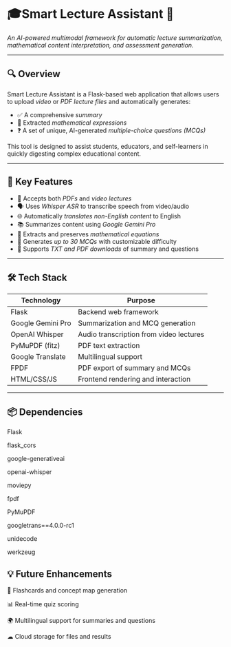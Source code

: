 # 🎓Smart Lecture Assistant 🤖

*An AI-powered multimodal framework for automatic lecture summarization, mathematical content interpretation, and assessment generation.*

---

## 🔍 Overview

Smart Lecture Assistant is a Flask-based web application that allows users to upload *video* or *PDF lecture files* and automatically generates:
- ✅ A comprehensive *summary*
- 🧮 Extracted *mathematical expressions*
- ❓ A set of unique, AI-generated *multiple-choice questions (MCQs)*

This tool is designed to assist students, educators, and self-learners in quickly digesting complex educational content.

---

## 🚀 Key Features

- 🎥 Accepts both *PDFs* and *video lectures*
- 🗣 Uses *Whisper ASR* to transcribe speech from video/audio
- 🌐 Automatically *translates non-English content* to English
- 📚 Summarizes content using *Google Gemini Pro*
- 🧠 Extracts and preserves *mathematical equations*
- 📝 Generates *up to 30 MCQs* with customizable difficulty
- 📄 Supports *TXT and PDF downloads* of summary and questions

---

## 🛠 Tech Stack

| Technology        | Purpose                                      |
|-------------------|----------------------------------------------|
| Flask             | Backend web framework                        |
| Google Gemini Pro | Summarization and MCQ generation             |
| OpenAI Whisper    | Audio transcription from video lectures      |
| PyMuPDF (fitz)  | PDF text extraction                          |
| Google Translate  | Multilingual support                         |
| FPDF              | PDF export of summary and MCQs               |
| HTML/CSS/JS       | Frontend rendering and interaction           |

---

## 📦 Dependencies
Flask

flask_cors

google-generativeai

openai-whisper

moviepy

fpdf

PyMuPDF

googletrans==4.0.0-rc1

unidecode

werkzeug

## 💡 Future Enhancements
📌 Flashcards and concept map generation

📊 Real-time quiz scoring

🌍 Multilingual support for summaries and questions

☁ Cloud storage for files and results
